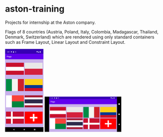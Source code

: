 # aston-training
Projects for internship at the Aston company.

Flags of 8 countries (Austria, Poland, Italy, Colombia, Madagascar, Thailand, Denmark, Switzerland) which are rendered using only standard containers such as Frame Layout, Linear Layout and Constraint Layout.  

<img src="assets/Screenshot_1661267400.png" width="25%" height="25%"/>  
<img src="assets/Screenshot_1661382494.png" width="50%" height="50%"/>
